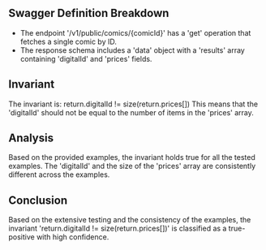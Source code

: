 ## Swagger Definition Breakdown
- The endpoint '/v1/public/comics/{comicId}' has a 'get' operation that fetches a single comic by ID.
- The response schema includes a 'data' object with a 'results' array containing 'digitalId' and 'prices' fields.

## Invariant
The invariant is: return.digitalId != size(return.prices[])
This means that the 'digitalId' should not be equal to the number of items in the 'prices' array.

## Analysis
Based on the provided examples, the invariant holds true for all the tested examples. The 'digitalId' and the size of the 'prices' array are consistently different across the examples.

## Conclusion
Based on the extensive testing and the consistency of the examples, the invariant 'return.digitalId != size(return.prices[])' is classified as a true-positive with high confidence.
